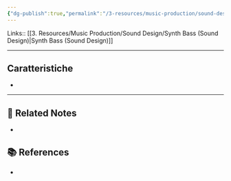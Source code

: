 ```yaml
---
{"dg-publish":true,"permalink":"/3-resources/music-production/sound-design/portamento-bass-sound-design/","tags":["type/note"]}
---
```


Links:: [[3. Resources/Music Production/Sound Design/Synth Bass (Sound Design)\|Synth Bass (Sound Design)]]

---

## Caratteristiche

- 






---

## 🔗 Related Notes

- 

## 📚 References

- 

